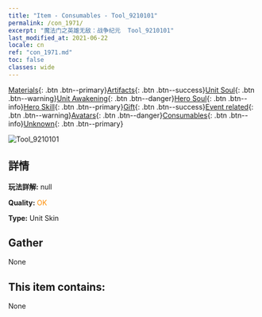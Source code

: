 ```yaml
---
title: "Item - Consumables - Tool_9210101"
permalink: /con_1971/
excerpt: "魔法门之英雄无敌：战争纪元  Tool_9210101"
last_modified_at: 2021-06-22
locale: cn
ref: "con_1971.md"
toc: false
classes: wide
---
```

 [Materials](/ItemsCN/){: .btn .btn--primary}[Artifacts](/ItemsCN/Artifacts/){: .btn .btn--success}[Unit Soul](/ItemsCN/UnitSoul/){: .btn .btn--warning}[Unit Awakening](/ItemsCN/UnitAwakening/){: .btn .btn--danger}[Hero Soul](/ItemsCN/HeroSoul/){: .btn .btn--info}[Hero Skill](/ItemsCN/HeroSkill/){: .btn .btn--primary}[Gift](/ItemsCN/Gift/){: .btn .btn--success}[Event related](/ItemsCN/Events/){: .btn .btn--warning}[Avatars](/ItemsCN/Avatars/){: .btn .btn--danger}[Consumables](/ItemsCN/Consumables/){: .btn .btn--info}[Unknown](/ItemsCN/Unknown/){: .btn .btn--primary}

 ![Tool_9210101](/images/h/h_Xeron3.jpg)

## 詳情
 **玩法詳解:** null

 **Quality:** <span style="color: #FF8C00">OK</span>

 **Type:** Unit Skin

## Gather

  None

## This item contains:

  None

